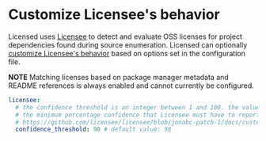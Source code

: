 # Customize Licensee's behavior

Licensed uses [Licensee](https://github.com/licensee/licensee) to detect and evaluate OSS licenses for project dependencies found during source enumeration.  Licensed can optionally [customize Licensee's behavior](https://github.com/licensee/licensee/blob/jonabc-patch-1/docs/customizing.md#customizing-licensees-behavior) based on options set in the configuration file.

**NOTE** Matching licenses based on package manager metadata and README references is always enabled and cannot currently be configured.

```yml
licensee:
  # the confidence threshold is an integer between 1 and 100. the value represents
  # the minimum percentage confidence that Licensee must have to report a matched license
  # https://github.com/licensee/licensee/blob/jonabc-patch-1/docs/customizing.md#adjusting-the-confidence-threshold
  confidence_threshold: 90 # default value: 98
```
